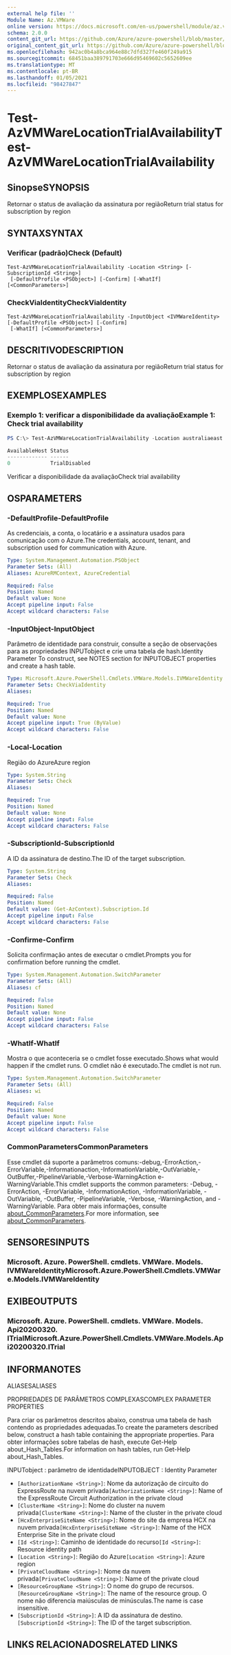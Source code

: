 ```yaml
---
external help file: ''
Module Name: Az.VMWare
online version: https://docs.microsoft.com/en-us/powershell/module/az.vmware/test-azvmwarelocationtrialavailability
schema: 2.0.0
content_git_url: https://github.com/Azure/azure-powershell/blob/master/src/VMWare/help/Test-AzVMWareLocationTrialAvailability.md
original_content_git_url: https://github.com/Azure/azure-powershell/blob/master/src/VMWare/help/Test-AzVMWareLocationTrialAvailability.md
ms.openlocfilehash: 942ac0b4a8bca964e88c7dfd327fe460f249a915
ms.sourcegitcommit: 68451baa389791703e666d95469602c5652609ee
ms.translationtype: MT
ms.contentlocale: pt-BR
ms.lasthandoff: 01/05/2021
ms.locfileid: "98427847"
---
```

# <span data-ttu-id="fafb8-101">Test-AzVMWareLocationTrialAvailability</span><span class="sxs-lookup"><span data-stu-id="fafb8-101">Test-AzVMWareLocationTrialAvailability</span></span>

## <span data-ttu-id="fafb8-102">Sinopse</span><span class="sxs-lookup"><span data-stu-id="fafb8-102">SYNOPSIS</span></span>
<span data-ttu-id="fafb8-103">Retornar o status de avaliação da assinatura por região</span><span class="sxs-lookup"><span data-stu-id="fafb8-103">Return trial status for subscription by region</span></span>

## <span data-ttu-id="fafb8-104">SYNTAX</span><span class="sxs-lookup"><span data-stu-id="fafb8-104">SYNTAX</span></span>

### <span data-ttu-id="fafb8-105">Verificar (padrão)</span><span class="sxs-lookup"><span data-stu-id="fafb8-105">Check (Default)</span></span>
```
Test-AzVMWareLocationTrialAvailability -Location <String> [-SubscriptionId <String>]
 [-DefaultProfile <PSObject>] [-Confirm] [-WhatIf] [<CommonParameters>]
```

### <span data-ttu-id="fafb8-106">CheckViaIdentity</span><span class="sxs-lookup"><span data-stu-id="fafb8-106">CheckViaIdentity</span></span>
```
Test-AzVMWareLocationTrialAvailability -InputObject <IVMWareIdentity> [-DefaultProfile <PSObject>] [-Confirm]
 [-WhatIf] [<CommonParameters>]
```

## <span data-ttu-id="fafb8-107">DESCRITIVO</span><span class="sxs-lookup"><span data-stu-id="fafb8-107">DESCRIPTION</span></span>
<span data-ttu-id="fafb8-108">Retornar o status de avaliação da assinatura por região</span><span class="sxs-lookup"><span data-stu-id="fafb8-108">Return trial status for subscription by region</span></span>

## <span data-ttu-id="fafb8-109">EXEMPLOS</span><span class="sxs-lookup"><span data-stu-id="fafb8-109">EXAMPLES</span></span>

### <span data-ttu-id="fafb8-110">Exemplo 1: verificar a disponibilidade da avaliação</span><span class="sxs-lookup"><span data-stu-id="fafb8-110">Example 1: Check trial availability</span></span>
```powershell
PS C:\> Test-AzVMWareLocationTrialAvailability -Location australiaeast

AvailableHost Status
------------- ------
0             TrialDisabled
```

<span data-ttu-id="fafb8-111">Verificar a disponibilidade da avaliação</span><span class="sxs-lookup"><span data-stu-id="fafb8-111">Check trial availability</span></span>

## <span data-ttu-id="fafb8-112">OS</span><span class="sxs-lookup"><span data-stu-id="fafb8-112">PARAMETERS</span></span>

### <span data-ttu-id="fafb8-113">-DefaultProfile</span><span class="sxs-lookup"><span data-stu-id="fafb8-113">-DefaultProfile</span></span>
<span data-ttu-id="fafb8-114">As credenciais, a conta, o locatário e a assinatura usados para comunicação com o Azure.</span><span class="sxs-lookup"><span data-stu-id="fafb8-114">The credentials, account, tenant, and subscription used for communication with Azure.</span></span>

```yaml
Type: System.Management.Automation.PSObject
Parameter Sets: (All)
Aliases: AzureRMContext, AzureCredential

Required: False
Position: Named
Default value: None
Accept pipeline input: False
Accept wildcard characters: False
```

### <span data-ttu-id="fafb8-115">-InputObject</span><span class="sxs-lookup"><span data-stu-id="fafb8-115">-InputObject</span></span>
<span data-ttu-id="fafb8-116">Parâmetro de identidade para construir, consulte a seção de observações para as propriedades INPUTobject e crie uma tabela de hash.</span><span class="sxs-lookup"><span data-stu-id="fafb8-116">Identity Parameter To construct, see NOTES section for INPUTOBJECT properties and create a hash table.</span></span>

```yaml
Type: Microsoft.Azure.PowerShell.Cmdlets.VMWare.Models.IVMWareIdentity
Parameter Sets: CheckViaIdentity
Aliases:

Required: True
Position: Named
Default value: None
Accept pipeline input: True (ByValue)
Accept wildcard characters: False
```

### <span data-ttu-id="fafb8-117">-Local</span><span class="sxs-lookup"><span data-stu-id="fafb8-117">-Location</span></span>
<span data-ttu-id="fafb8-118">Região do Azure</span><span class="sxs-lookup"><span data-stu-id="fafb8-118">Azure region</span></span>

```yaml
Type: System.String
Parameter Sets: Check
Aliases:

Required: True
Position: Named
Default value: None
Accept pipeline input: False
Accept wildcard characters: False
```

### <span data-ttu-id="fafb8-119">-SubscriptionId</span><span class="sxs-lookup"><span data-stu-id="fafb8-119">-SubscriptionId</span></span>
<span data-ttu-id="fafb8-120">A ID da assinatura de destino.</span><span class="sxs-lookup"><span data-stu-id="fafb8-120">The ID of the target subscription.</span></span>

```yaml
Type: System.String
Parameter Sets: Check
Aliases:

Required: False
Position: Named
Default value: (Get-AzContext).Subscription.Id
Accept pipeline input: False
Accept wildcard characters: False
```

### <span data-ttu-id="fafb8-121">-Confirme</span><span class="sxs-lookup"><span data-stu-id="fafb8-121">-Confirm</span></span>
<span data-ttu-id="fafb8-122">Solicita confirmação antes de executar o cmdlet.</span><span class="sxs-lookup"><span data-stu-id="fafb8-122">Prompts you for confirmation before running the cmdlet.</span></span>

```yaml
Type: System.Management.Automation.SwitchParameter
Parameter Sets: (All)
Aliases: cf

Required: False
Position: Named
Default value: None
Accept pipeline input: False
Accept wildcard characters: False
```

### <span data-ttu-id="fafb8-123">-WhatIf</span><span class="sxs-lookup"><span data-stu-id="fafb8-123">-WhatIf</span></span>
<span data-ttu-id="fafb8-124">Mostra o que aconteceria se o cmdlet fosse executado.</span><span class="sxs-lookup"><span data-stu-id="fafb8-124">Shows what would happen if the cmdlet runs.</span></span>
<span data-ttu-id="fafb8-125">O cmdlet não é executado.</span><span class="sxs-lookup"><span data-stu-id="fafb8-125">The cmdlet is not run.</span></span>

```yaml
Type: System.Management.Automation.SwitchParameter
Parameter Sets: (All)
Aliases: wi

Required: False
Position: Named
Default value: None
Accept pipeline input: False
Accept wildcard characters: False
```

### <span data-ttu-id="fafb8-126">CommonParameters</span><span class="sxs-lookup"><span data-stu-id="fafb8-126">CommonParameters</span></span>
<span data-ttu-id="fafb8-127">Esse cmdlet dá suporte a parâmetros comuns:-debug,-ErrorAction,-ErrorVariable,-Informationaction,-InformationVariable,-OutVariable,-OutBuffer,-PipelineVariable,-Verbose-WarningAction e-WarningVariable.</span><span class="sxs-lookup"><span data-stu-id="fafb8-127">This cmdlet supports the common parameters: -Debug, -ErrorAction, -ErrorVariable, -InformationAction, -InformationVariable, -OutVariable, -OutBuffer, -PipelineVariable, -Verbose, -WarningAction, and -WarningVariable.</span></span> <span data-ttu-id="fafb8-128">Para obter mais informações, consulte [about_CommonParameters](http://go.microsoft.com/fwlink/?LinkID=113216).</span><span class="sxs-lookup"><span data-stu-id="fafb8-128">For more information, see [about_CommonParameters](http://go.microsoft.com/fwlink/?LinkID=113216).</span></span>

## <span data-ttu-id="fafb8-129">SENSORES</span><span class="sxs-lookup"><span data-stu-id="fafb8-129">INPUTS</span></span>

### <span data-ttu-id="fafb8-130">Microsoft. Azure. PowerShell. cmdlets. VMWare. Models. IVMWareIdentity</span><span class="sxs-lookup"><span data-stu-id="fafb8-130">Microsoft.Azure.PowerShell.Cmdlets.VMWare.Models.IVMWareIdentity</span></span>

## <span data-ttu-id="fafb8-131">EXIBE</span><span class="sxs-lookup"><span data-stu-id="fafb8-131">OUTPUTS</span></span>

### <span data-ttu-id="fafb8-132">Microsoft. Azure. PowerShell. cmdlets. VMWare. Models. Api20200320. ITrial</span><span class="sxs-lookup"><span data-stu-id="fafb8-132">Microsoft.Azure.PowerShell.Cmdlets.VMWare.Models.Api20200320.ITrial</span></span>

## <span data-ttu-id="fafb8-133">INFORMA</span><span class="sxs-lookup"><span data-stu-id="fafb8-133">NOTES</span></span>

<span data-ttu-id="fafb8-134">ALIASES</span><span class="sxs-lookup"><span data-stu-id="fafb8-134">ALIASES</span></span>

<span data-ttu-id="fafb8-135">PROPRIEDADES DE PARÂMETROS COMPLEXAS</span><span class="sxs-lookup"><span data-stu-id="fafb8-135">COMPLEX PARAMETER PROPERTIES</span></span>

<span data-ttu-id="fafb8-136">Para criar os parâmetros descritos abaixo, construa uma tabela de hash contendo as propriedades adequadas.</span><span class="sxs-lookup"><span data-stu-id="fafb8-136">To create the parameters described below, construct a hash table containing the appropriate properties.</span></span> <span data-ttu-id="fafb8-137">Para obter informações sobre tabelas de hash, execute Get-Help about_Hash_Tables.</span><span class="sxs-lookup"><span data-stu-id="fafb8-137">For information on hash tables, run Get-Help about_Hash_Tables.</span></span>


<span data-ttu-id="fafb8-138">INPUTobject <IVMWareIdentity> : parâmetro de identidade</span><span class="sxs-lookup"><span data-stu-id="fafb8-138">INPUTOBJECT <IVMWareIdentity>: Identity Parameter</span></span>
  - <span data-ttu-id="fafb8-139">`[AuthorizationName <String>]`: Nome da autorização de circuito do ExpressRoute na nuvem privada</span><span class="sxs-lookup"><span data-stu-id="fafb8-139">`[AuthorizationName <String>]`: Name of the ExpressRoute Circuit Authorization in the private cloud</span></span>
  - <span data-ttu-id="fafb8-140">`[ClusterName <String>]`: Nome do cluster na nuvem privada</span><span class="sxs-lookup"><span data-stu-id="fafb8-140">`[ClusterName <String>]`: Name of the cluster in the private cloud</span></span>
  - <span data-ttu-id="fafb8-141">`[HcxEnterpriseSiteName <String>]`: Nome do site da empresa HCX na nuvem privada</span><span class="sxs-lookup"><span data-stu-id="fafb8-141">`[HcxEnterpriseSiteName <String>]`: Name of the HCX Enterprise Site in the private cloud</span></span>
  - <span data-ttu-id="fafb8-142">`[Id <String>]`: Caminho de identidade do recurso</span><span class="sxs-lookup"><span data-stu-id="fafb8-142">`[Id <String>]`: Resource identity path</span></span>
  - <span data-ttu-id="fafb8-143">`[Location <String>]`: Região do Azure</span><span class="sxs-lookup"><span data-stu-id="fafb8-143">`[Location <String>]`: Azure region</span></span>
  - <span data-ttu-id="fafb8-144">`[PrivateCloudName <String>]`: Nome da nuvem privada</span><span class="sxs-lookup"><span data-stu-id="fafb8-144">`[PrivateCloudName <String>]`: Name of the private cloud</span></span>
  - <span data-ttu-id="fafb8-145">`[ResourceGroupName <String>]`: O nome do grupo de recursos.</span><span class="sxs-lookup"><span data-stu-id="fafb8-145">`[ResourceGroupName <String>]`: The name of the resource group.</span></span> <span data-ttu-id="fafb8-146">O nome não diferencia maiúsculas de minúsculas.</span><span class="sxs-lookup"><span data-stu-id="fafb8-146">The name is case insensitive.</span></span>
  - <span data-ttu-id="fafb8-147">`[SubscriptionId <String>]`: A ID da assinatura de destino.</span><span class="sxs-lookup"><span data-stu-id="fafb8-147">`[SubscriptionId <String>]`: The ID of the target subscription.</span></span>

## <span data-ttu-id="fafb8-148">LINKS RELACIONADOS</span><span class="sxs-lookup"><span data-stu-id="fafb8-148">RELATED LINKS</span></span>

